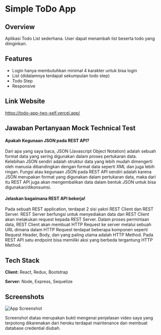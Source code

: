 # Simple ToDo App

## Overview

Aplikasi Todo List sederhana. User dapat menambah
list beserta todo yang diinginkan.

## Features

- Login hanya membutuhkan minimal 4 karakter untuk bisa login
- List (didalamnya terdapat sekumpulan todo step)
- Todo Step
- Responsive

## Link Website

https://todo-app-two-self.vercel.app/

## Jawaban Pertanyaan Mock Technical Test

#### Apakah Kegunaan JSON pada REST API?

Dari apa yang saya baca, JSON (Javascript
Object Notation) adalah sebuah format data yang
sering digunakan dalam proses pertukaran data.
Kelebihan JSON sendiri adalah struktur data
yang lebih mudah dimengerti oleh manusia dibandingkan
dengan format data seperti XML dan juga lebih ringan.
Fungsi atau kegunaan JSON pada REST API sendiri adalah
karena JSON merupakan format yang digunakan dalam
pertukaran data, maka dari itu REST API juga
akan mengembalikan data dalam bentuk JSON untuk bisa
digunakan/dikonsumsi.

#### Jelaskan bagaimana REST API bekerja!

Pada sebuah REST application, terdapat 2 sisi
yakni REST Client dan REST Server. REST Server
berfungsi untuk menyediakan data dan REST Client
akan melakukan request kepada REST Server.
Dalam proses permintaan data, REST Client akan
membuat HTTP Request ke server melalui sebuah
URL dimana dalam HTTP Request terdapat beberapa
komponen seperti Request Header, Body, dan yang
paling utama adalah HTTP Method. Pada REST API
satu endpoint bisa memiliki aksi yang berbeda
tergantung HTTP Method.

## Tech Stack

**Client:** React, Redux, Bootstrap

**Server:** Node, Express, Sequelize

## Screenshots

![App Screenshot](https://res.cloudinary.com/final-project-fsw-3/image/upload/v1667923447/Bukti_Error_Heroku_rsmp9z.png)

Screenshot diatas merupakan bukti mengenai penjelasan
video saya yang terpotong dikarenakan dari heroku
terdapat maintenance dan membuat database credential
diubah.
